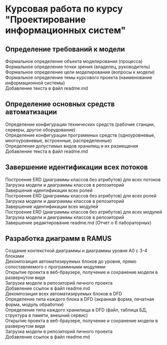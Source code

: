 # Курсовая работа по курсу "Проектирование информационных систем"
## Определение требований к модели  
 Формальное определение объекта моделирования (процесса)  
 Формальное определение точки зрения (владелец, руководитель)  
 Формальное определение цели моделирования (вопросы к модели)  
 Формальное определение темы курсового проекта (наименование информационной системы)  
 Добавление текста в файл readme.md  

## Определение основных средств автоматизации  
Определение конфигурации технических средств (рабочие станции, серверы, другое оборудование)  
Определение конфигурации программных средств (одноуровневые, многоуровневые, встроенные, распределенные)  
Определение допустимых видов хранилищ и их размещения  
Добавление текста в файл readme.md  

## Завершение идентификации всех потоков  
Построение ERD (диаграммы классов без атрибутов) для всех потоков  
Загрузка модели и диаграммы классов в репозиторий  
Завершение идентификации всех ролей  
Построение ERD (диаграммы классов без атрибутов) для всех ролей  
Загрузка модели и диаграммы классов в репозиторий  
Завершение идентификации всех модулей  
Построение ERD (диаграммы классов без атрибутов) для всех модулей  
Загрузка модели и диаграммы классов в репозиторий  
Завершение редактирование readme.md (Отчет о 6 лабораторных)  

## Разработка диаграмм в RAMUS  
Создание контекстной диаграммы и диаграммы уровня A0 c 3-4 блоками  
Декомпозиция автоматизируемых блоков до уровня, прямо сопоставляемого с программными модулями  
Открытие проекта в веб-браузере, получение и сохранение модели в развернутом виде  
Загрузка модели в репозиторий личного проекта  
Добавление ссылок в файл readme.md  
Декомпозиция всех автоматизируемых блоков в DFD  
Определение типа каждого блока в DFD (экранная форма, печатная форма, модуль обработки)  
Определение типа каждого хранилища в DFD (файл, таблица БД, структура в памяти, внешний сервис)  
Открытие проекта в веб-браузере, получение и сохранение модели в развернутом виде  
Загрузка модели в репозиторий личного проекта  
Добавление ссылок в файл readme.md 
